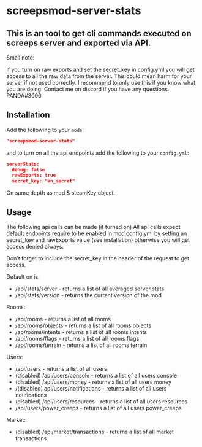 # screepsmod-server-stats

## This is an tool to get cli commands executed on screeps server and exported via API.

Small note:

If you turn on raw exports and set the secret_key in config.yml you will get access to all the raw data from the server. This could mean harm for your server if not used correctly. I recommend to only use this if you know what you are doing. Contact me on discord if you have any questions. PANDA#3000

## Installation

Add the following to your `mods`:

```json
"screepsmod-server-stats"
```

and to turn on all the api endpoints add the following to your `config.yml`:

```json
serverStats: 
  debug: false
  rawExports: true
  secret_key: "an_secret"
```

On same depth as mod & steamKey object.

## Usage

The following api calls can be made (if turned on)
All api calls expect default endpoints require to be enabled in mod config.yml by setting an secret_key and rawExports value (see installation) otherwise you will get access denied always.

Don't forget to include the secret_key in the header of the request to get access.

Default on is:

- /api/stats/server - returns a list of all averaged server stats
- /api/stats/version - returns the current version of the mod

Rooms:

- /api/rooms - returns a list of all rooms
- /api/rooms/objects - returns a list of all rooms objects
- /ap/rooms/intents - returns a list of all rooms intents
- /api/rooms/flags - returns a list of all rooms flags
- /api/rooms/terrain - returns a list of all rooms terrain

Users:

- /api/users - returns a list of all users
- (disabled) /api/users/console - returns a list of all users console
- (disabled) /api/users/money - returns a list of all users money
- /(disabled) api/users/notifications - returns a list of all users notifications
- (disabled) /api/users/resources - returns a list of all users resources
- /api/users/power_creeps - returns a list of all users power_creeps

Market:

- (disabled) /api/market/transactions - returns a list of all market transactions
